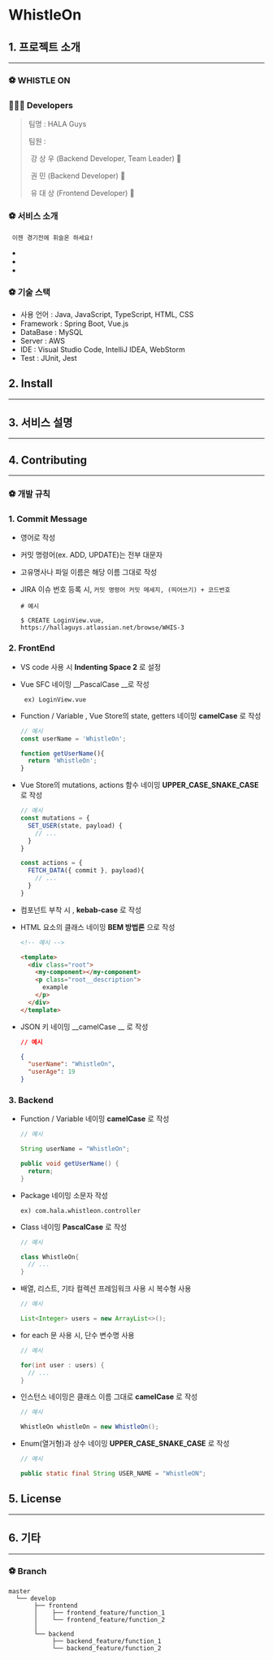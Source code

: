 # WhistleOn



## 1. 프로젝트 소개

---

### ⚽️ WHISTLE ON



### 👨‍👨‍👦 Developers

> 팀명 : HALA Guys
>
> 팀원 :
>
> ​	강 상 우 (Backend Developer, Team Leader) 🐼
>
> ​	권	 민 (Backend Developer) 🐨
>
> ​	유 대 상 (Frontend Developer) 🐸




### ⚽ 서비스 소개

` 이젠 경기전에 휘슬온 하세요!`

* 

* 

* 




### ⚽️ 기술 스택

* 사용 언어 : Java, JavaScript, TypeScript, HTML, CSS
* Framework : Spring Boot, Vue.js
* DataBase : MySQL
* Server : AWS
* IDE : Visual Studio Code, IntelliJ IDEA, WebStorm
* Test : JUnit, Jest




## 2. Install

___






## 3. 서비스 설명

___






## 4. Contributing

___



### ⚽️ 개발 규칙



### 1. Commit Message

* 영어로 작성

* 커밋 명령어(ex. ADD, UPDATE)는 전부 대문자

* 고유명사나 파일 이름은 해당 이름 그대로 작성

* JIRA 이슈 번호 등록 시, `커밋 명령어 커밋 메세지, (띄어쓰기) + 코드번호`

  ```shell
  # 예시
  
  $ CREATE LoginView.vue, https://hallaguys.atlassian.net/browse/WHIS-3
  ```




### 2. FrontEnd

* VS code 사용 시 __Indenting Space 2__ 로 설정

* Vue SFC 네이밍 __PascalCase __로 작성

  ` ex) LoginView.vue`

* Function / Variable , Vue Store의 state, getters 네이밍 __camelCase__ 로 작성

  ```javascript
  // 예시
  const userName = 'WhistleOn';
  
  function getUserName(){
    return 'WhistleOn';
  }
  ```

* Vue Store의 mutations, actions 함수 네이밍 __UPPER_CASE_SNAKE_CASE__ 로 작성

  ```javascript
  // 예시
  const mutations = {
    SET_USER(state, payload) {
      // ...
    }
  }
  
  const actions = {
    FETCH_DATA({ commit }, payload){
      // ...
    }
  }
  ```

* 컴포넌트 부착 시 , __kebab-case__ 로 작성

* HTML 요소의 클래스 네이밍 __BEM 방법론__ 으로 작성

  ```html
  <!-- 예시 -->
  
  <template>
  	<div class="root">
      <my-component></my-component>
      <p class="root__description">
      	example
      </p>
    </div>
  </template>
  ```

* JSON 키 네이밍 __camelCase __ 로 작성

  ```json
  // 예시
  
  {
    "userName": "WhistleOn",
    "userAge": 19
  }
  ```




### 3. Backend

* Function / Variable 네이밍 __camelCase__ 로 작성

  ```java
  // 예시
  
  String userName = "WhistleOn";
  
  public void getUserName() {
    return;
  } 
  ```

* Package 네이밍 소문자 작성

  `ex) com.hala.whistleon.controller`

* Class 네이밍 __PascalCase__ 로 작성

  ```java
  // 예시
  
  class WhistleOn{
    // ...
  }
  ```

* 배열, 리스트, 기타 컬렉션 프레임워크 사용 시 복수형 사용

  ```java
  // 예시
  
  List<Integer> users = new ArrayList<>();
  ```

* for each 문 사용 시, 단수 변수명 사용

  ```java
  // 예시
  
  for(int user : users) {
    // ...
  }
  ```

* 인스턴스 네이밍은  클래스 이름 그대로 __camelCase__ 로 작성

  ```java
  // 예시
  
  WhistleOn whistleOn = new WhistleOn();
  ```

* Enum(열거형)과 상수 네이밍 __UPPER_CASE_SNAKE_CASE__ 로 작성

  ```java
  // 예시
  
  public static final String USER_NAME = "WhistleON";
  ```




## 5. License

___






## 6. 기타

___



### ⚽️ Branch

```shell
master
  └── develop
       ├── frontend
       │    ├── frontend_feature/function_1
       │    └── frontend_feature/function_2
       │
       └── backend
            ├── backend_feature/function_1
            └── backend_feature/function_2
```

